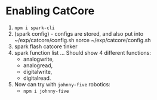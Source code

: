 # Enabling CatCore #

1. `npm i spark-cli`
2. (spark config) - configs are stored, and also put into ~/exp/catcore/config.sh
    sorce ~/exp/catcore/config.sh
3. spark flash catcore tinker
4. spark function list
...
Should show 4 different functions:
    * analogwrite,
    * analogread,
    * digitalwrite,
    * digitalread.
5. Now can try with `johnny-five` robotics:
    * `npm i johnny-five`
